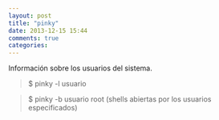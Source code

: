 ```yaml
---
layout: post
title: "pinky"
date: 2013-12-15 15:44
comments: true
categories: 
---
```

Información sobre los usuarios del sistema.

>$ pinky -l usuario

>$ pinky -b usuario root (shells abiertas por los usuarios especificados)

